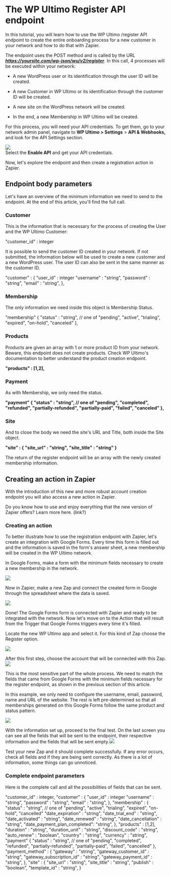 # The WP Ultimo Register API endpoint

In this tutorial, you will learn how to use the WP Ultimo /register API endpoint to create the entire onboarding process for a new customer in your network and how to do that with Zapier.

The endpoint uses the POST method and is called by the URL _**https://yoursite.com/wp-json/wu/v2/register**_. In this call, 4 processes will be executed within your network:

  * A new WordPress user or its identification through the user ID will be created.

  * A new Customer in WP Ultimo or its identification through the customer ID will be created.

  * A new site on the WordPress network will be created.

  * In the end, a new Membership in WP Ultimo will be created.

For this process, you will need your API credentials. To get them, go to your network admin panel, navigate to **WP Ultimo > Settings** > **API & Webhooks,** and look for the API Settings section.

![](https://wp-ultimo-space.fra1.cdn.digitaloceanspaces.com/hs-file-MzcShcSVgI.png)  
Select the **Enable API** and get your API credentials.

Now, let's explore the endpoint and then create a registration action in Zapier.

## Endpoint body parameters

Let's have an overview of the minimum information we need to send to the endpoint. At the end of this article, you'll find the full call.

### Customer

This is the information that is necessary for the process of creating the User and the WP Ultimo Customer:

"customer_id" : integer

It is possible to send the customer ID created in your network. If not submitted, the information below will be used to create a new customer and a new WordPress user. The user ID can also be sent in the same manner as the customer ID.

"customer" : { "user_id" : integer "username" : "string", "password" : "string", "email" : "string", },

### **Membership**

The only information we need inside this object is Membership Status.

"membership" { "status" : "string", // one of "pending", "active", "trialing", "expired", "on-hold", "canceled" },

### **Products**

Products are given an array with 1 or more product ID from your network. Beware, this endpoint does not create products. Check WP Ultimo's documentation to better understand the product creation endpoint.

**"products" : [1,2],**

### Payment

As with Membership, we only need the status.

**"payment" { "status" : "string", // one of "pending", "completed", "refunded", "partially-refunded", "partially-paid", "failed", "canceled" },**

### Site

And to close the body we need the site's URL and Title, both inside the Site object.

**"site" : { "site_url" : "string", "site_title" : "string" }**

The return of the register endpoint will be an array with the newly created membership information.

## Creating an action in Zapier

With the introduction of this new and more robust account creation endpoint you will also access a new action in Zapier.

Do you know how to use and enjoy everything that the new version of Zapier offers? Learn more here. (link?)

### Creating an action

To better illustrate how to use the registration endpoint with Zapier, let's create an integration with Google Forms. Every time this form is filled out and the information is saved in the form's answer sheet, a new membership will be created in the WP Ultimo network.

In Google Forms, make a form with the minimum fields necessary to create a new membership in the network.

![](https://wp-ultimo-space.fra1.cdn.digitaloceanspaces.com/hs-file-xaVRQkloWg.png)

Now in Zapier, make a new Zap and connect the created form in Google through the spreadsheet where the data is saved.

![](https://wp-ultimo-space.fra1.cdn.digitaloceanspaces.com/hs-file-67iVl1XK46.png)

Done! The Google Forms form is connected with Zapier and ready to be integrated with the network. Now let's move on to the Action that will result from the Trigger that Google Forms triggers every time it's filled.

Locate the new WP Ultimo app and select it. For this kind of Zap choose the Register option.

![](https://wp-ultimo-space.fra1.cdn.digitaloceanspaces.com/hs-file-hq2yHGYR31.png)

After this first step, choose the account that will be connected with this Zap.![](https://wp-ultimo-space.fra1.cdn.digitaloceanspaces.com/hs-file-BuyTLt0JUM.png)

This is the most sensitive part of the whole process. We need to match the fields that came from Google Forms with the minimum fields necessary for the register endpoint, as shown in the previous section of this article.

In this example, we only need to configure the username, email, password, name and URL of the website. The rest is left pre-determined so that all memberships generated on this Google Forms follow the same product and status pattern.

![](https://wp-ultimo-space.fra1.cdn.digitaloceanspaces.com/hs-file-4pjTVOmauz.png)

With the information set up, proceed to the final test. On the last screen you can see all the fields that will be sent to the endpoint, their respective information and the fields that will be sent empty.![](https://wp-ultimo-space.fra1.cdn.digitaloceanspaces.com/hs-file-fD2A9dYbDs.png)

Test your new Zap and it should complete successfully. If any error occurs, check all fields and if they are being sent correctly. As there is a lot of information, some things can go unnoticed.

### Complete endpoint parameters

Here is the complete call and all the possibilities of fields that can be sent.

"customer_id" : integer, "customer" : { "user_id" : integer "username" : "string", "password" : "string", "email" : "string", }, "membership" : { "status" : "string", // one of "pending", "active", "trialing", "expired", "on-hold", "cancelled" "date_expiration" : "string", "date_trial_end" : "string", "date_activated" : "string", "date_renewed" : "string", "date_cancellation" : "string", "date_payment_plan_completed": "string", }, "products" : [1,2], "duration" : "string", "duration_unit" : "string", "discount_code" : "string", "auto_renew" : "boolean", "country" : "string", "currency" : "string", "payment" { "status" : "string", // one of "pending", "completed", "refunded", "partially-refunded", "partially-paid", "failed", "cancelled" }, "payment_method" : { "gateway" : "string", "gateway_customer_id" : "string", "gateway_subscription_id" : "string", "gateway_payment_id" : "string", }, "site" : { "site_url" : "string", "site_title" : "string", "publish" : "boolean", "template_id" : "string", }
